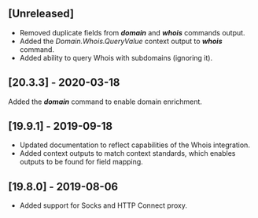 ## [Unreleased]
 - Removed duplicate fields from ***domain*** and ***whois*** commands output.
 - Added the *Domain.Whois.QueryValue* context output to ***whois*** command.
 - Added ability to query Whois with subdomains (ignoring it).  
 
## [20.3.3] - 2020-03-18
Added the ***domain*** command to enable domain enrichment.

## [19.9.1] - 2019-09-18
  - Updated documentation to reflect capabilities of the Whois integration.
  - Added context outputs to match context standards, which enables outputs to be found for field mapping.

## [19.8.0] - 2019-08-06
  - Added support for Socks and HTTP Connect proxy.
